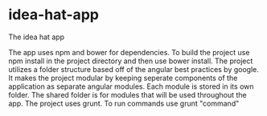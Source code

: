 # idea-hat-app
The idea hat app

The app uses npm and bower for dependencies.
To build the project use npm install in the project directory and then use bower install.
The project utilizes a folder structure based off of the angular best practices by google.
It makes the project modular by keeping seperate components of the application as separate angular modules.
Each module is stored in its own folder. The shared folder is for modules that will be used throughout the app.
The project uses grunt. To run commands use grunt "command"
